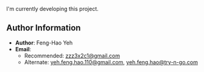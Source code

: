 I'm currently developing this project.

## Author Information
- **Author**: Feng-Hao Yeh
- **Email**:
  - Recommended: zzz3x2c1@gmail.com
  - Alternate: yeh.feng.hao.110@gmail.com, yeh.feng.hao@try-n-go.com